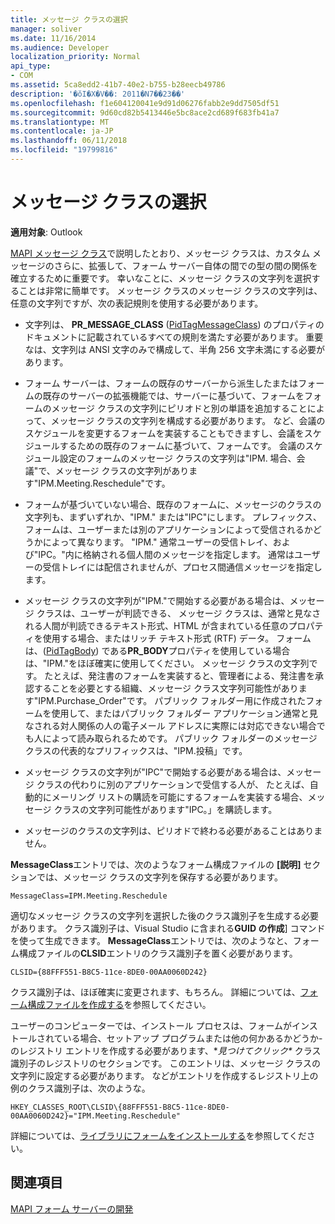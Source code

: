 ```yaml
---
title: メッセージ クラスの選択
manager: soliver
ms.date: 11/16/2014
ms.audience: Developer
localization_priority: Normal
api_type:
- COM
ms.assetid: 5ca8edd2-41b7-40e2-b755-b28eecb49786
description: '�ŏI�X�V��: 2011�N7��23��'
ms.openlocfilehash: f1e604120041e9d91d06276fabb2e9dd7505df51
ms.sourcegitcommit: 9d60cd82b5413446e5bc8ace2cd689f683fb41a7
ms.translationtype: MT
ms.contentlocale: ja-JP
ms.lasthandoff: 06/11/2018
ms.locfileid: "19799816"
---
```

# <a name="choosing-a-message-class"></a>メッセージ クラスの選択

  
  
**適用対象**: Outlook 
  
[MAPI メッセージ クラス](mapi-message-classes.md)で説明したとおり、メッセージ クラスは、カスタム メッセージのさらに、拡張して、フォーム サーバー自体の間での型の間の関係を確立するために重要です。 幸いなことに、メッセージ クラスの文字列を選択することは非常に簡単です。 メッセージ クラスのメッセージ クラスの文字列は、任意の文字列ですが、次の表記規則を使用する必要があります。
  
- 文字列は、 **PR_MESSAGE_CLASS** ([PidTagMessageClass](pidtagmessageclass-canonical-property.md)) のプロパティのドキュメントに記載されているすべての規則を満たす必要があります。 重要なは、文字列は ANSI 文字のみで構成して、半角 256 文字未満にする必要があります。
    
- フォーム サーバーは、フォームの既存のサーバーから派生したまたはフォームの既存のサーバーの拡張機能では、サーバーに基づいて、フォームをフォームのメッセージ クラスの文字列にピリオドと別の単語を追加することによって、メッセージ クラスの文字列を構成する必要があります。 など、会議のスケジュールを変更するフォームを実装することもできますし、会議をスケジュールするための既存のフォームに基づいて、フォームです。 会議のスケジュール設定のフォームのメッセージ クラスの文字列は"IPM. 場合、会議"で、メッセージ クラスの文字列があります"IPM.Meeting.Reschedule"です。
    
- フォームが基づいていない場合、既存のフォームに、メッセージのクラスの文字列も、まずいずれか、"IPM." または"IPC"にします。 プレフィックス、フォームは、ユーザーまたは別のアプリケーションによって受信されるかどうかによって異なります。 "IPM." 通常ユーザーの受信トレイ、および"IPC。"内に格納される個人間のメッセージを指定します。 通常はユーザーの受信トレイには配信されませんが、プロセス間通信メッセージを指定します。
    
- メッセージ クラスの文字列が"IPM."で開始する必要がある場合は、メッセージ クラスは、ユーザーが判読できる、 メッセージ クラスは、通常と見なされる人間が判読できるテキスト形式、HTML が含まれている任意のプロパティを使用する場合、またはリッチ テキスト形式 (RTF) データ。 フォームは、([PidTagBody](pidtagbody-canonical-property.md)) である**PR_BODY**プロパティを使用している場合は、"IPM."をほぼ確実に使用してください。 メッセージ クラスの文字列です。 たとえば、発注書のフォームを実装すると、管理者による、発注書を承認することを必要とする組織、メッセージ クラス文字列可能性があります"IPM.Purchase_Order"です。 パブリック フォルダー用に作成されたフォームを使用して、またはパブリック フォルダー アプリケーション通常と見なされる対人関係の人の電子メール アドレスに実際には対応できない場合でも人によって読み取られるためです。 パブリック フォルダーのメッセージ クラスの代表的なプリフィックスは、"IPM.投稿」です。 
    
- メッセージ クラスの文字列が"IPC"で開始する必要がある場合は、メッセージ クラスの代わりに別のアプリケーションで受信する人が、 たとえば、自動的にメーリング リストの購読を可能にするフォームを実装する場合、メッセージ クラスの文字列可能性があります"IPC。」を購読します。
    
- メッセージのクラスの文字列は、ピリオドで終わる必要があることはありません。
    
**MessageClass**エントリでは、次のようなフォーム構成ファイルの **[説明]** セクションでは、メッセージ クラスの文字列を保存する必要があります。 
  
 `MessageClass=IPM.Meeting.Reschedule`
  
適切なメッセージ クラスの文字列を選択した後のクラス識別子を生成する必要があります。 クラス識別子は、Visual Studio に含まれる**GUID の作成**] コマンドを使って生成できます。 **MessageClass**エントリでは、次のようなと、フォーム構成ファイルの**CLSID**エントリのクラス識別子を置く必要があります。 
  
 `CLSID={88FFF551-B8C5-11ce-8DE0-00AA0060D242}`
  
クラス識別子は、ほぼ確実に変更されます、もちろん。 詳細については、[フォーム構成ファイルを作成する](creating-a-form-configuration-file.md)を参照してください。
  
ユーザーのコンピューターでは、インストール プロセスは、フォームがインストールされている場合、セットアップ プログラムまたは他の何かあるかどうか-のレジストリ エントリを作成する必要があります、**見つけてクリック\** クラス識別子のレジストリのセクションです。 このエントリは、メッセージ クラスの文字列に設定する必要があります。 などがエントリを作成するレジストリ上の例のクラス識別子は、次のような。 
  
 `HKEY_CLASSES_ROOT\CLSID\{88FFF551-B8C5-11ce-8DE0-00AA0060D242}="IPM.Meeting.Reschedule"`
  
詳細については、[ライブラリにフォームをインストールする](installing-a-form-into-a-library.md)を参照してください。
  
## <a name="see-also"></a>関連項目



[MAPI フォーム サーバーの開発](developing-mapi-form-servers.md)

